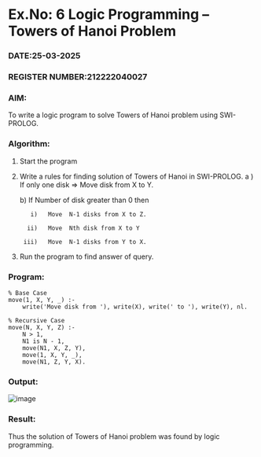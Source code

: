 # Ex.No: 6   Logic Programming – Towers of Hanoi Problem   
### DATE:25-03-2025                                                                            
### REGISTER NUMBER:212222040027 
### AIM: 
To  write  a logic program  to solve Towers of Hanoi problem  using SWI-PROLOG. 
### Algorithm:
1. Start the program
2.  Write a rules for finding solution of Towers of Hanoi in SWI-PROLOG.
    a )	If only one disk  => Move disk from X to Y.
    
     b)	If Number of disk greater than 0 then
    
           i)	Move  N-1 disks from X to Z.
    
          ii)	Move  Nth disk from X to Y
    
         iii)	Move  N-1 disks from Y to X.
    
4. Run the program  to find answer of  query.

### Program:
```
% Base Case
move(1, X, Y, _) :-
    write('Move disk from '), write(X), write(' to '), write(Y), nl.

% Recursive Case
move(N, X, Y, Z) :-
    N > 1,
    N1 is N - 1,
    move(N1, X, Z, Y),
    move(1, X, Y, _),
    move(N1, Z, Y, X).
```

### Output:
![image](https://github.com/user-attachments/assets/c1303659-1363-4bfa-8c03-b9d69e907559)

### Result:
Thus the solution of Towers of Hanoi problem was found by logic programming.
